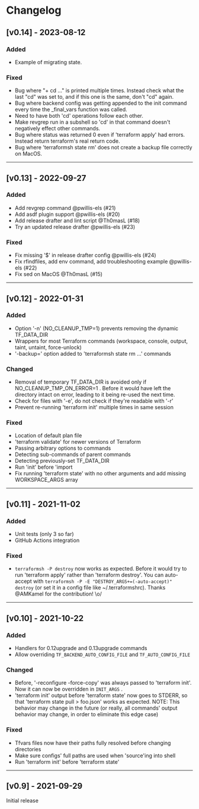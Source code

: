# Changelog

## [v0.14] - 2023-08-12

### Added
  - Example of migrating state.

### Fixed
  - Bug where "+ cd ..." is printed multiple times. Instead check what the last
    "cd" was set to, and if this one is the same, don't "cd" again.
  - Bug where backend config was getting appended to the init command every time
    the _final_vars function was called.
  - Need to have both 'cd' operations follow each other.
  - Make revgrep run in a subshell so 'cd' in that command doesn't negatively
    effect other commands.
  - Bug where status was returned 0 even if 'terraform apply' had errors.
    Instead return terraform's real return code.
  - Bug where 'terraformsh state rm' does not create a backup file correctly
    on MacOS.

---

## [v0.13] - 2022-09-27

### Added
  - Add revgrep command @pwillis-els (#21)
  - Add asdf plugin support @pwillis-els (#20)
  - Add release drafter and lint script @Th0masL (#18)
  - Try an updated release drafter @pwillis-els (#23)

### Fixed
  - Fix missing '$' in release drafter config @pwillis-els (#24)
  - Fix rfindfiles, add env command, add troubleshooting example @pwillis-els (#22)
  - Fix sed on MacOS @Th0masL (#15)

---

## [v0.12] - 2022-01-31

### Added
 - Option '-n' (NO_CLEANUP_TMP=1) prevents removing the dynamic TF_DATA_DIR
 - Wrappers for most Terraform commands (workspace, console, output, taint, 
   untaint, force-unlock)
 - '-backup=' option added to 'terraformsh state rm ...' commands

### Changed
 - Removal of temporary TF_DATA_DIR is avoided only if NO_CLEANUP_TMP_ON_ERROR=1
   . Before it would have left the directory intact on error, leading to it
   being re-used the next time.
 - Check for files with '-e', do not check if they're readable with '-r'
 - Prevent re-running 'terraform init' multiple times in same session

### Fixed
 - Location of default plan file
 - 'terraform validate' for newer versions of Terraform
 - Passing arbitrary options to commands
 - Detecting sub-commands of parent commands
 - Detecting previously-set TF_DATA_DIR
 - Run 'init' before 'import
 - Fix running 'terraform state' with no other arguments and add missing
   WORKSPACE_ARGS array

---

## [v0.11] - 2021-11-02

### Added
 - Unit tests (only 3 so far)
 - GitHub Actions integration

### Fixed
 - `terraformsh -P destroy` now works as expected. Before it would try to run
     'terraform apply' rather than 'terraform destroy'.
   You can auto-accept with `terraformsh -P -E "DESTROY_ARGS+=(-auto-accept)" destroy`
   (or set it in a config file like ~/.terraformshrc).
   Thanks @AMKamel for the contribution! \o/

---

## [v0.10] - 2021-10-22

### Added
 - Handlers for 0.12upgrade and 0.13upgrade commands
 - Allow overriding `TF_BACKEND_AUTO_CONFIG_FILE` and `TF_AUTO_CONFIG_FILE`
  
### Changed
 - Before, '-reconfigure -force-copy' was always passed to 'terraform init'.
   Now it can now be overridden in `INIT_ARGS` .
 - 'terraform init' output before 'terraform state' now goes to STDERR, so
   that 'terraform state pull > foo.json' works as expected.
   NOTE: This behavior may change in the future (or really, all commands'
   output behavior may change, in order to eliminate this edge case)


### Fixed
 - Tfvars files now have their paths fully resolved before changing directories
 - Make sure configs' full paths are used when 'source'ing into shell
 - Run 'terraform init' before 'terraform state'

---

## [v0.9] - 2021-09-29
Initial release
